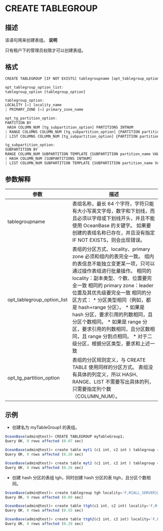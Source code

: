 CREATE TABLEGROUP 
======================================



描述 
-----------

该语句用来创建表组。
**说明**



只有租户下的管理员权限才可以创建表组。

格式 
-----------

```javascript
CREATE TABLEGROUP [IF NOT EXISTS] tablegroupname [opt_tablegroup_option_list] [opt_tg_partition_option]

opt_tablegroup_option_list:
tablegroup_option [tablegroup_option]

tablegroup_option:
LOCALITY [=] locality_name
| PRIMARY_ZONE [=] primary_zone_name

opt_tg_partition_option:
PARTITION BY 
 HASH COLUMN_NUM [tg_subpartition_option] PARTITIONS INTNUM
| RANGE COLUMNS COLUMN_NUM [tg_subpartition_option] {PARTITION partition_name VALUES LESS THAN range_partition_expr, ...}
| LIST COLUMNS COLUMN_NUM [tg_subpartition_option] {PARTITION partition_name VALUES in list_partition_expr, ...}

tg_subpartition_option:
SUBPARTITION BY 
RANGE COLUMN_NUM SUBPARTITION TEMPLATE {SUBPARTITION partition_name VALUES LESS THAN range_partition_expr, ...}
| HASH COLUMN_NUM [SUBPARTITIONS INTNUM]
| LIST COLUMN_NUM SUBPARTITION TEMPLATE {SUBPARTITION partition_name VALUES in list_partition_expr, ...}
```



参数解释 
-------------



|             参数             |                                                                                                                                                                                                                                                                     描述                                                                                                                                                                                                                                                                      |
|----------------------------|---------------------------------------------------------------------------------------------------------------------------------------------------------------------------------------------------------------------------------------------------------------------------------------------------------------------------------------------------------------------------------------------------------------------------------------------------------------------------------------------------------------------------------------------|
| tablegroupname             | 表组名称，最长 64 个字符，字符只能有大小写英文字母，数字和下划线，而且必须以字母或下划线开头，并且不能使用 OceanBase 的关键字。 如果要创建的表组名称已存在，并且没有指定 IF NOT EXISTS，则会出现错误。                                                                                                                                                                                                                                                                                                                                                                                                          |
| opt_tablegroup_option_list | 表组的分区方式、locality、primary zone 必须和组内的表完全一致。 组内的表信息不能独立变更某一项，只可以通过操作表组进行批量操作。 相同的 locality：副本类型、个数、位置要完全一致 相同的 primary zone：leader 位置及其优先级要完全一致 相同的分区方式： * 分区类型相同（例如，都是 hash+range 分区）。   * 如果是 hash 分区，要求引用的列数相同，且分区个数相同。   * 如果是 range 分区，要求引用的列数相同，且分区数相同，且 range 分割点相同。   * 对于二级分区，根据分区类型，要求和上述一致    |
| opt_tg_partition_option    | 表组的分区规则定义，与 CREATE TABLE 使用同样的分区方式。 表组没有具体的列定义，所以 HASH、RANGE、LIST 不需要写出具体的列，只需要指定列个数（COLUMN_NUM）。                                                                                                                                                                                                                                                                                                                                                                                                                           |



示例 
-----------

* 创建名为 myTableGroup1 的表组。

  




```javascript
OceanBase(admin@test)> CREATE TABLEGROUP myTableGroup1;
Query OK, 0 rows affected (0.07 sec)

OceanBase(admin@test)> create table myt1 (c1 int, c2 int ) tablegroup = myTableGroup1;
Query OK, 0 rows affected (0.28 sec)

OceanBase(admin@test)> create table myt2 (c1 int, c2 int ) tablegroup = myTableGroup1;
Query OK, 0 rows affected (0.26 sec)
```



* 创建 hash 分区的表组 tgh，同时创建 hash 分区的表 ttgh，且分区个数相同。

  




```javascript
OceanBase(admin@test)> create tablegroup tgh locality='F,R{ALL_SERVER}@z1' partition by hash partitions 10;
Query OK, 0 rows affected (0.09 sec)

OceanBase(admin@test)> create table ttgh(c1 int, c2 int) locality='F,R{ALL_SERVER}@z1' partition by hash(c1) partitions 10;
Query OK, 0 rows affected (0.55 sec)

OceanBase(admin@test)> create table ttgh2(c1 int, c2 int) locality='F,R{ALL_SERVER}@z1' partition by hash(c2) partitions 10;
Query OK, 0 rows affected (0.39 sec)
```



